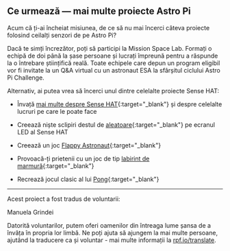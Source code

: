 ## Ce urmează — mai multe proiecte Astro Pi

Acum că ți-ai încheiat misiunea, de ce să nu mai încerci câteva proiecte folosind ceilalți senzori de pe Astro Pi?

Dacă te simți încrezător, poți să participi la Mission Space Lab. Formați o echipă de doi până la șase persoane și lucrați împreună pentru a răspunde la o întrebare științifică reală. Toate echipele care depun un program eligibil vor fi invitate la un Q&A virtual cu un astronaut ESA la sfârșitul ciclului Astro Pi Challenge.

Alternativ, ai putea vrea să încerci unul dintre celelalte proiecte Sense HAT:

+ Învață [mai multe despre Sense HAT](https://projects.raspberrypi.org/en/projects/getting-started-with-the-sense-hat){:target="_blank"} și despre celelalte lucruri pe care le poate face

+ Creează niște sclipiri destul de [aleatoare](https://projects.raspberrypi.org/en/projects/sense-hat-random-sparkles){:target="_blank"} pe ecranul LED al Sense HAT

+ Creează un joc [Flappy Astronaut](https://projects.raspberrypi.org/en/projects/flappy-astronaut){:target="_blank"}

+ Provoacă-ți prietenii cu un joc de tip [labirint de marmură](https://projects.raspberrypi.org/en/projects/sense-hat-marble-maze){:target="_blank"}

+ Recrează jocul clasic al lui [Pong](https://projects.raspberrypi.org/en/projects/sense-hat-pong){:target="_blank"}

***

Acest proiect a fost tradus de voluntarii:

Manuela Grindei

Datorită voluntarilor, putem oferi oamenilor din întreaga lume șansa de a învăța în propria lor limbă. Ne poți ajuta să ajungem la mai multe persoane, ajutând la traducere ca și voluntar - mai multe informații la [rpf.io/translate](https://rpf.io/translate).